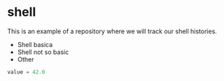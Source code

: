 # shell
This is an example of a repository where we will track our shell histories.
* Shell basica
* Shell not so basic
* Other
```python
value = 42.0
```
